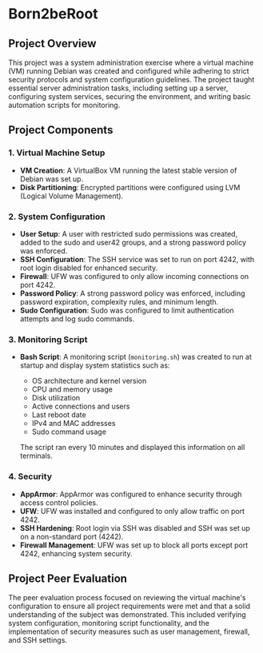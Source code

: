 # Born2beRoot

## Project Overview

This project was a system administration exercise where a virtual machine (VM) running Debian was created and configured while adhering to strict security protocols and system configuration guidelines. The project taught essential server administration tasks, including setting up a server, configuring system services, securing the environment, and writing basic automation scripts for monitoring.

## Project Components

### 1. Virtual Machine Setup
- **VM Creation**: A VirtualBox VM running the latest stable version of Debian was set up.
- **Disk Partitioning**: Encrypted partitions were configured using LVM (Logical Volume Management).

### 2. System Configuration
- **User Setup**: A user with restricted sudo permissions was created, added to the sudo and user42 groups, and a strong password policy was enforced.
- **SSH Configuration**: The SSH service was set to run on port 4242, with root login disabled for enhanced security.
- **Firewall**: UFW was configured to only allow incoming connections on port 4242.
- **Password Policy**: A strong password policy was enforced, including password expiration, complexity rules, and minimum length.
- **Sudo Configuration**: Sudo was configured to limit authentication attempts and log sudo commands.

### 3. Monitoring Script
- **Bash Script**: A monitoring script (`monitoring.sh`) was created to run at startup and display system statistics such as:
  - OS architecture and kernel version
  - CPU and memory usage
  - Disk utilization
  - Active connections and users
  - Last reboot date
  - IPv4 and MAC addresses
  - Sudo command usage
  
  The script ran every 10 minutes and displayed this information on all terminals.

### 4. Security
- **AppArmor**: AppArmor was configured to enhance security through access control policies.
- **UFW**: UFW was installed and configured to only allow traffic on port 4242.
- **SSH Hardening**: Root login via SSH was disabled and SSH was set up on a non-standard port (4242).
- **Firewall Management**: UFW was set up to block all ports except port 4242, enhancing system security.

## Project Peer Evaluation

The peer evaluation process focused on reviewing the virtual machine's configuration to ensure all project requirements were met and that a solid understanding of the subject was demonstrated. This included verifying system configuration, monitoring script functionality, and the implementation of security measures such as user management, firewall, and SSH settings.


